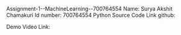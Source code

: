 Assignment-1--MachineLearning--700764554
Name: Surya Akshit Chamakuri
Id number: 700764554
Python Source Code Link github: 

Demo Video Link:

